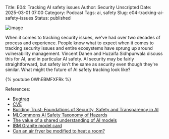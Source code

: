 Title: E04: Tracking AI safety issues
Author: Security Unscripted
Date: 2025-03-01 07:00
Category: Podcast
Tags: ai, safety
Slug: e04-tracking-ai-safety-issues
Status: published

![image]({static}/covers/e04.png)

When it comes to tracking security issues, we've had over two decades of process and experience.  People know what to expect when it comes to tracking security issues and entire ecosystems have sprung up around vulnerability management.  Vincent Danen and Huzaifa Sidhpurwala discuss this for AI, and in particular AI safety.  AI security may be fairly straightforward, but safety isn't the same as security even though they're similar.  What might the future of AI safety tracking look like?

{% youtube 0WhEBMFXFRk %}

References:

* [Bugtraq](https://en.wikipedia.org/wiki/Bugtraq)
* [CVE](https://cve.org/)
* [Building Trust: Foundations of Security, Safety and Transparency in AI](https://arxiv.org/pdf/2411.12275)
* [MLCommons AI Safety Taxonomy of Hazards](https://drive.google.com/file/d/1V8KFfk8awaAXc83nZZzDV2bHgPT8jbJY/view?pli=1)
* [The value of a shared understanding of AI models](https://modelcards.withgoogle.com/about)
* [IBM Granite model card](https://huggingface.co/ibm-granite/granite-guardian-3.1-8b)
* [Can an air fryer be modified to heat a room?](https://www.quora.com/Can-an-air-fryer-be-modified-to-heat-a-room)

